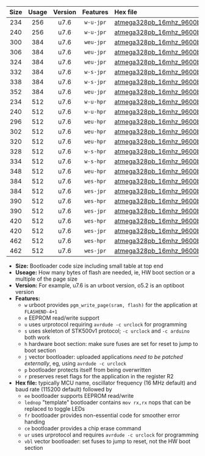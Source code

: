 |Size|Usage|Version|Features|Hex file|
|:-:|:-:|:-:|:-:|:--|
|234|256|u7.6|`w-u-jpr`|[atmega328pb_16mhz_9600bps_ur_vbl.hex](https://raw.githubusercontent.com/stefanrueger/urboot/main/atmega328pb_16mhz_9600bps_ur_vbl.hex)|
|240|256|u7.6|`w-u-jpr`|[atmega328pb_16mhz_9600bps_lednop_ur_vbl.hex](https://raw.githubusercontent.com/stefanrueger/urboot/main/atmega328pb_16mhz_9600bps_lednop_ur_vbl.hex)|
|300|384|u7.6|`weu-jpr`|[atmega328pb_16mhz_9600bps_ee_ur_vbl.hex](https://raw.githubusercontent.com/stefanrueger/urboot/main/atmega328pb_16mhz_9600bps_ee_ur_vbl.hex)|
|306|384|u7.6|`weu-jpr`|[atmega328pb_16mhz_9600bps_ee_lednop_ur_vbl.hex](https://raw.githubusercontent.com/stefanrueger/urboot/main/atmega328pb_16mhz_9600bps_ee_lednop_ur_vbl.hex)|
|324|384|u7.6|`weu-jpr`|[atmega328pb_16mhz_9600bps_ee_lednop_fr_ur_vbl.hex](https://raw.githubusercontent.com/stefanrueger/urboot/main/atmega328pb_16mhz_9600bps_ee_lednop_fr_ur_vbl.hex)|
|332|384|u7.6|`w-s-jpr`|[atmega328pb_16mhz_9600bps_vbl.hex](https://raw.githubusercontent.com/stefanrueger/urboot/main/atmega328pb_16mhz_9600bps_vbl.hex)|
|338|384|u7.6|`w-s-jpr`|[atmega328pb_16mhz_9600bps_lednop_vbl.hex](https://raw.githubusercontent.com/stefanrueger/urboot/main/atmega328pb_16mhz_9600bps_lednop_vbl.hex)|
|352|384|u7.6|`weu-jpr`|[atmega328pb_16mhz_9600bps_ee_lednop_fr_ce_ur_vbl.hex](https://raw.githubusercontent.com/stefanrueger/urboot/main/atmega328pb_16mhz_9600bps_ee_lednop_fr_ce_ur_vbl.hex)|
|234|512|u7.6|`w-u-hpr`|[atmega328pb_16mhz_9600bps_ur.hex](https://raw.githubusercontent.com/stefanrueger/urboot/main/atmega328pb_16mhz_9600bps_ur.hex)|
|240|512|u7.6|`w-u-hpr`|[atmega328pb_16mhz_9600bps_lednop_ur.hex](https://raw.githubusercontent.com/stefanrueger/urboot/main/atmega328pb_16mhz_9600bps_lednop_ur.hex)|
|296|512|u7.6|`weu-hpr`|[atmega328pb_16mhz_9600bps_ee_ur.hex](https://raw.githubusercontent.com/stefanrueger/urboot/main/atmega328pb_16mhz_9600bps_ee_ur.hex)|
|302|512|u7.6|`weu-hpr`|[atmega328pb_16mhz_9600bps_ee_lednop_ur.hex](https://raw.githubusercontent.com/stefanrueger/urboot/main/atmega328pb_16mhz_9600bps_ee_lednop_ur.hex)|
|320|512|u7.6|`weu-hpr`|[atmega328pb_16mhz_9600bps_ee_lednop_fr_ur.hex](https://raw.githubusercontent.com/stefanrueger/urboot/main/atmega328pb_16mhz_9600bps_ee_lednop_fr_ur.hex)|
|328|512|u7.6|`w-s-hpr`|[atmega328pb_16mhz_9600bps.hex](https://raw.githubusercontent.com/stefanrueger/urboot/main/atmega328pb_16mhz_9600bps.hex)|
|334|512|u7.6|`w-s-hpr`|[atmega328pb_16mhz_9600bps_lednop.hex](https://raw.githubusercontent.com/stefanrueger/urboot/main/atmega328pb_16mhz_9600bps_lednop.hex)|
|348|512|u7.6|`weu-hpr`|[atmega328pb_16mhz_9600bps_ee_lednop_fr_ce_ur.hex](https://raw.githubusercontent.com/stefanrueger/urboot/main/atmega328pb_16mhz_9600bps_ee_lednop_fr_ce_ur.hex)|
|384|512|u7.6|`wes-hpr`|[atmega328pb_16mhz_9600bps_ee.hex](https://raw.githubusercontent.com/stefanrueger/urboot/main/atmega328pb_16mhz_9600bps_ee.hex)|
|384|512|u7.6|`wes-jpr`|[atmega328pb_16mhz_9600bps_ee_vbl.hex](https://raw.githubusercontent.com/stefanrueger/urboot/main/atmega328pb_16mhz_9600bps_ee_vbl.hex)|
|390|512|u7.6|`wes-hpr`|[atmega328pb_16mhz_9600bps_ee_lednop.hex](https://raw.githubusercontent.com/stefanrueger/urboot/main/atmega328pb_16mhz_9600bps_ee_lednop.hex)|
|390|512|u7.6|`wes-jpr`|[atmega328pb_16mhz_9600bps_ee_lednop_vbl.hex](https://raw.githubusercontent.com/stefanrueger/urboot/main/atmega328pb_16mhz_9600bps_ee_lednop_vbl.hex)|
|420|512|u7.6|`wes-hpr`|[atmega328pb_16mhz_9600bps_ee_lednop_fr.hex](https://raw.githubusercontent.com/stefanrueger/urboot/main/atmega328pb_16mhz_9600bps_ee_lednop_fr.hex)|
|420|512|u7.6|`wes-jpr`|[atmega328pb_16mhz_9600bps_ee_lednop_fr_vbl.hex](https://raw.githubusercontent.com/stefanrueger/urboot/main/atmega328pb_16mhz_9600bps_ee_lednop_fr_vbl.hex)|
|462|512|u7.6|`wes-hpr`|[atmega328pb_16mhz_9600bps_ee_lednop_fr_ce.hex](https://raw.githubusercontent.com/stefanrueger/urboot/main/atmega328pb_16mhz_9600bps_ee_lednop_fr_ce.hex)|
|462|512|u7.6|`wes-jpr`|[atmega328pb_16mhz_9600bps_ee_lednop_fr_ce_vbl.hex](https://raw.githubusercontent.com/stefanrueger/urboot/main/atmega328pb_16mhz_9600bps_ee_lednop_fr_ce_vbl.hex)|

- **Size:** Bootloader code size including small table at top end
- **Useage:** How many bytes of flash are needed, ie, HW boot section or a multiple of the page size
- **Version:** For example, u7.6 is an urboot version, o5.2 is an optiboot version
- **Features:**
  + `w` urboot provides `pgm_write_page(sram, flash)` for the application at `FLASHEND-4+1`
  + `e` EEPROM read/write support
  + `u` uses urprotocol requiring `avrdude -c urclock` for programming
  + `s` uses skeleton of STK500v1 protocol; `-c urclock` and `-c arduino` both work
  + `h` hardware boot section: make sure fuses are set for reset to jump to boot section
  + `j` vector bootloader: uploaded applications *need to be patched externally*, eg, using `avrdude -c urclock`
  + `p` bootloader protects itself from being overwritten
  + `r` preserves reset flags for the application in the register R2
- **Hex file:** typically MCU name, oscillator frequency (16 MHz default) and baud rate (115200 default) followed by
  + `ee` bootloader supports EEPROM read/write
  + `lednop` "template" bootloader contains `mov rx,rx` nops that can be replaced to toggle LEDs
  + `fr` bootloader provides non-essential code for smoother error handing
  + `ce` bootloader provides a chip erase command
  + `ur` uses urprotocol and requires `avrdude -c urclock` for programming
  + `vbl` vector bootloader: set fuses to jump to reset, not the HW boot section
